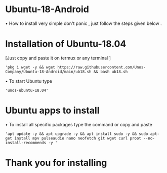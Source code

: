 # Ubuntu-18-Android
   
  • How to install very simple don't panic , just follow the steps given below .

# Installation of Ubuntu-18.04
  [Just copy and paste it on termux or any terminal ]
  
    'pkg i wget -y && wget https://raw.githubusercontent.com/Unos-Company/Ubuntu-18-Android/main/ub18.sh && bash ub18.sh

  • To start Ubuntu type 

    'unos-ubuntu-18.04'

# Ubuntu apps to install 

 • To install all specific packages type the command or copy and paste 
    
    'apt update -y && apt upgrade -y && apt install sudo -y && sudo apt-get install mpv pulseaudio nano neofetch git wget curl proot --no-install-recommends -y '

# Thank you for installing 
